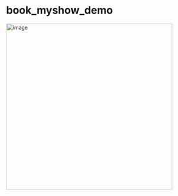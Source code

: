 # book_myshow_demo
<img width="449" alt="image" src="https://github.com/aneesh5741/View_My_Show/assets/134846889/5d9c1364-0bc9-4761-ba30-7e2a5fa94018">
